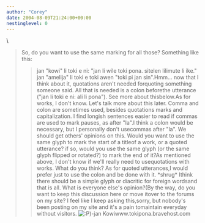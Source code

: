 ```yaml
---
author: "Corey"
date: 2004-08-09T21:24:00+00:00
nestinglevel: 0
---
```

\
> So, do you want to use the same marking for all those?
> Something like this:
>> jan "kowi" li toki e ni: "jan li wile toki pona. sitelen lilimute li ike."
>> jan "amelija" li toki e toki awen "toki pi jan sin".Hmm... now that I think about it, quotations aren't needed forquoting something someone said. All that is needed is a colon beforethe utterance ("jan li toki e ni: ali li pona"). See more about thisbelow.As for works, I don't know. Let's talk more about this later.
> Comma and colon are sometimes used, besides
> quotations marks and capitalization.
>> I find longish sentences easier to read if commas are used
> to mark pauses, as after "la".I think a colon would be necessary, but I personally don't usecommas after "la". We should get others' opinions on this.
> Would you want to use the same glyph to mark the start of a titleof a work,
> or a quoted utterance? if so, would you use the same glyph
> (or the same glyph flipped or rotated?) to mark the end of it?As mentioned above, I don't know if we'll really need to usequotations with works. What do you think? As for quoted utterances,I would prefer just to use the colon and be done with it. \*shrug\* Ithink there should be a simple glyph or diacritic for foreign wordsand that is all. What is everyone else's opinion?(By the way, do you want to keep this discussion here or move itover to the forums on my site? I feel like I keep asking this,sorry, but nobody's been posting on my site and it's a pain tomaintain everyday without visitors. ![:P](images/smilies/icon_razz.gif "Razz"))-jan Kowiwww.tokipona.bravehost.com